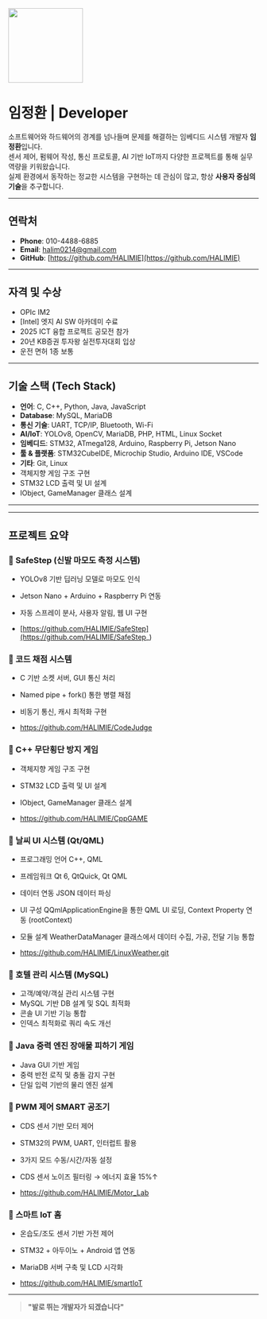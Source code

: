 
<img src="https://github.com/user-attachments/assets/5775c260-e69a-4ac8-b4d9-c3476f2e2fc1" width="150"/>


# 임정환 | Developer

소프트웨어와 하드웨어의 경계를 넘나들며 문제를 해결하는 임베디드 시스템 개발자 **임정환**입니다.  
센서 제어, 펌웨어 작성, 통신 프로토콜, AI 기반 IoT까지 다양한 프로젝트를 통해 실무 역량을 키워왔습니다.  
실제 환경에서 동작하는 정교한 시스템을 구현하는 데 관심이 많고, 항상 **사용자 중심의 기술**을 추구합니다.

---

##  연락처

- **Phone**: 010-4488-6885 
- **Email**: halim0214@gmail.com  
- **GitHub**: [https://github.com/HALIMIE](https://github.com/HALIMIE)  


---

##  자격 및 수상

- OPIc IM2
- [Intel] 엣지 AI SW 아카데미 수료
- 2025 ICT 융합 프로젝트 공모전 참가
- 20년 KB증권 투자왕 실전투자대회 입상
- 운전 면허 1종 보통
  

---


##  기술 스택 (Tech Stack)

- **언어**: C, C++, Python, Java, JavaScript
- **Database**: MySQL, MariaDB
- **통신 기술**: UART, TCP/IP, Bluetooth, Wi-Fi  
- **AI/IoT**: YOLOv8, OpenCV, MariaDB, PHP, HTML, Linux Socket  
- **임베디드**: STM32, ATmega128, Arduino, Raspberry Pi, Jetson Nano  
- **툴 & 플랫폼**: STM32CubeIDE, Microchip Studio, Arduino IDE, VSCode
- **기타**: Git, Linux
- 객체지향 게임 구조 구현
- STM32 LCD 출력 및 UI 설계
- IObject, GameManager 클래스 설계

 
 
 ---
 
 
 
 
 
 ---
 
 ## 프로젝트 요약
 
 ### 🔸 SafeStep (신발 마모도 측정 시스템)
 - YOLOv8 기반 딥러닝 모델로 마모도 인식
 - Jetson Nano + Arduino + Raspberry Pi 연동
 - 자동 스프레이 분사, 사용자 알림, 웹 UI 구현

 - [https://github.com/HALIMIE/SafeStep](https://github.com/HALIMIE/SafeStep_)
   
 
 ### 🔸 코드 채점 시스템
 - C 기반 소켓 서버, GUI 통신 처리
 - Named pipe + fork() 통한 병렬 채점
 - 비동기 통신, 캐시 최적화 구현

 - https://github.com/HALIMIE/CodeJudge

   
 
 ### 🔸 C++ 무단횡단 방지 게임
 - 객체지향 게임 구조 구현
 - STM32 LCD 출력 및 UI 설계
 - IObject, GameManager 클래스 설계

 - https://github.com/HALIMIE/CppGAME


  ### 🔸 날씨 UI 시스템 (Qt/QML)
 - 프로그래밍 언어	C++, QML
 - 프레임워크	Qt 6, QtQuick, Qt QML
 - 데이터 연동	JSON 데이터 파싱
 - UI 구성	QQmlApplicationEngine을 통한 QML UI 로딩, Context Property 연동 (rootContext)
 - 모듈 설계	WeatherDataManager 클래스에서 데이터 수집, 가공, 전달 기능 통합

 - https://github.com/HALIMIE/LinuxWeather.git

  ### 🔸 호텔 관리 시스템 (MySQL)
 - 고객/예약/객실 관리 시스템 구현
 - MySQL 기반 DB 설계 및 SQL 최적화
 - 콘솔 UI 기반 기능 통합
 - 인덱스 최적화로 쿼리 속도 개선
   

 
 ### 🔸 Java 중력 엔진 장애물 피하기 게임
 - Java GUI 기반 게임
 - 중력 반전 로직 및 충돌 감지 구현
 - 단일 입력 기반의 물리 엔진 설계
 
  
  ### 🔸 PWM 제어 SMART 공조기
 - CDS 센서 기반 모터 제어
 - STM32의 PWM, UART, 인터럽트 활용
 - 3가지 모드 수동/시간/자동 설정
 - CDS 센서 노이즈 필터링 → 에너지 효율 15%↑

 - https://github.com/HALIMIE/Motor_Lab

 
 ### 🔸 스마트 IoT 홈
 - 온습도/조도 센서 기반 가전 제어
 - STM32 + 아두이노 + Android 앱 연동
 - MariaDB 서버 구축 및 LCD 시각화

 - https://github.com/HALIMIE/smartIoT
   
 

 ---
 
 
 > **"발로 뛰는 개발자가 되겠습니다"**  
